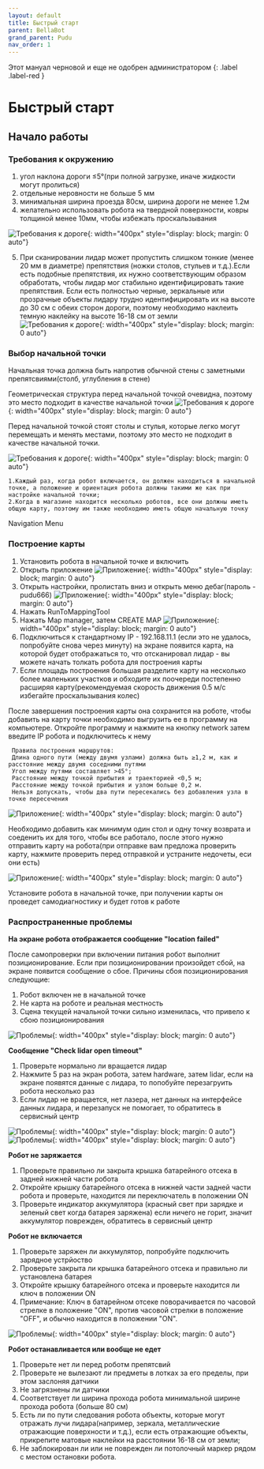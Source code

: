 ```yaml
---
layout: default
title: Быстрый старт
parent: BellaBot
grand_parent: Pudu
nav_order: 1
---
```


Этот мануал черновой и еще не одобрен администратором
{: .label .label-red }

# Быстрый старт


## Начало работы
### Требования к окружению 

1. угол наклона дороги ≤5°(при полной загрузке, иначе жидкости могут пролиться)
2. отдельные неровности не больше 5 мм 
3. минимальная ширина проезда 80см, ширина дороги не менее 1.2м
4. желательно использовать робота на твердной поверхности, ковры толщиной менее 10мм, чтобы избежать проскальзывания 

![Требования к дороге](/assets/images/bella1.png){: width="400px" style="display: block; margin: 0 auto"}


5. При сканировании лидар может  пропустить слишком тонкие (менее 20 мм в диаметре) препятствия (ножки столов, стульев и т.д.).Если есть подобные препятствия, их нужно соответствующим образом обработать, чтобы лидар мог стабильно
идентифицировать такие препятствия. Если есть полностью черные, зеркальные или прозрачные объекты лидару трудно идентифицировать их на высоте до 30 см с обеих сторон дороги, поэтому необходимо наклеить темную наклейку на высоте 16-18 см от
земли
![Требования к дороге](/assets/images/bella2.png){: width="400px" style="display: block; margin: 0 auto"}

### Выбор начальной точки 
 Начальная точка должна быть напротив обычной стены с заметными препятсвиями(столб, углубления в стене)

 Геометрическая структура перед начальной точкой очевидна, поэтому это место подходит в качестве начальной точки
![Требования к дороге](/assets/images/bella3.png){: width="400px" style="display: block; margin: 0 auto"}


 Перед начальной точкой стоят столы и стулья, которые легко могут перемещать и менять местами, поэтому это место не подходит в качестве начальной точки.

![Требования к дороге](/assets/images/bella4.png){: width="400px" style="display: block; margin: 0 auto"}


```note
1.Каждый раз, когда робот включается, он должен находиться в начальной точке, а положение и ориентация робота должны такими же как при настройке начальной точки;
2.Когда в магазине находится несколько роботов, все они должны иметь общую карту, поэтому им также необходимо иметь общую начальную точку
```


Navigation Menu

### Построение карты

1. Установить робота в начальной точке и включить 
2. Открыть приложение
![Приложение](/assets/images/bella5.png){: width="400px" style="display: block; margin: 0 auto"}
3. Открыть настройки, пролистать вниз и открыть меню дебаг(пароль - pudu666)
![Приложение](/assets/images/bella6.png){: width="400px" style="display: block; margin: 0 auto"}
4. Нажать RunToMappingTool
5. Нажать Map manager, затем CREATE MAP
![Приложение](/assets/images/bella7.png){: width="400px" style="display: block; margin: 0 auto"}
6. Подключиться к стандартному IP - 192.168.11.1 (если это не удалось, попробуйте снова через  минуту) на экране появится карта, на которой будет отображаться то, что отсканировал лидар - вы можете начать толкать робота для построения карты
7. Если площадь построения большая разделите карту на несколько более маленьких участков и обходите их поочереди постепенно расширяя карту(рекомендуемая скорость движения 0.5 м/с избегайте проскальзывания колес)


 После завершения построения карты она сохранится на роботе, чтобы добавить на карту точки необходимо выгрузить ее в программу на компьютере. 
 Откройте программу и нажмите на кнопку network затем введите IP робота и подключитесь к нему 
 
```note
 Правила построения маршрутов:
 Длина одного пути (между двумя узлами) должна быть ≥1,2 м, как и расстояние между двумя соседними путями
 Угол между путями составляет >45°;
 Расстояние между точкой прибытия и траекторией <0,5 м;
 Расстояние между точкой прибытия и узлом больше 0,2 м.
 Нельзя допускать, чтобы два пути пересекались без добавления узла в точке пересечения
```

![Приложение](/assets/images/bella8.png){: width="400px" style="display: block; margin: 0 auto"}

Необходимо добавить как минимум один стол и одну точку возврата и соеденить их для того, чтобы все работало, после этого нужно отправить карту на робота(при отправке вам предложа проверить карту, нажмите проверить перед отправкой и устраните недочеты, еси они есть)

![Приложение](/assets/images/bella9.png){: width="400px" style="display: block; margin: 0 auto"}

Установите робота в начальной точке, при получении карты он проведет самодиагностику и будет готов к работе


### Распространенные проблемы

**На экране робота отображается сообщение "location failed"**

После самопроверки при включении питания робот выполнит позиционирование. Если при позиционировании
произойдет сбой, на экране появится сообщение о сбое.
 Причины сбоя позиционирования следующие:
1. Робот включен не в начальной точке
2. Не карта на роботе и реальная местность
3. Сцена текущей начальной точки сильно изменилась, что привело к сбою позиционирования

![Проблемы](/assets/images/bella10.png){: width="400px" style="display: block; margin: 0 auto"}

**Сообщение "Check lidar open timeout"**

1. Проверьте нормально ли вращается лидар
2. Нажмите 5 раз на экран робота, затем hardware, затем lidar, если на экране появятся данные с лидара, то попобуйте перезагруить робота несколько раз 
3. Если лидар не вращается, нет лазера, нет данных на интерфейсе данных лидара, и перезапуск не помогает, то обратитесь в сервисный центр

![Проблемы](/assets/images/bella11.png){: width="400px" style="display: block; margin: 0 auto"}
![Проблемы](/assets/images/bella12.png){: width="400px" style="display: block; margin: 0 auto"}




**Робот не заряжается** 

1. Проверьте правильно ли закрыта крышка батарейного отсека в задней нижней части робота
2. Откройте крышку батарейного отсека в нижней части задней части робота и проверьте, находится ли переключатель в положении ON
3. Проверьте индикатор аккумулятора (красный свет при зарядке и зеленый свет когда батарея заряжена) если ничего не горит, значит аккумулятор поврежден, обратитесь в сервисный центр

**Робот не включается** 
1. Проверьте заряжен ли аккумулятор, попробуйте подключить зарядное устрйоство
2. Проверьте закрыта ли крышка батарейного отсека и правильно ли установлена батарея
3. Откройте крышку батарейного отсека и проверьте находится ли ключ в положении ON
4. Примечание: Ключ в батарейном отсеке поворачивается по часовой стрелке в положение "ON", против часовой стрелки в положение "OFF", и обычно находится в положении "ON".

![Проблемы](/assets/images/bella13.png){: width="400px" style="display: block; margin: 0 auto"}

**Робот останавливается или вообще не едет**
1. Проверьте нет ли перед роботм препятсвий
2. Проверьте не вылезают ли предметы в лотках за его пределы, при этом заслоняя датчики
3. Не загрязнены ли датчики
4. Соответствует ли ширина прохода робота минимальной ширине прохода робота (больше 80 см)
5. Есть ли по пути следования робота объекты, которые могут отражать лучи лидара(например, зеркала, металлические отражающие поверхности и т.д.), если есть отражающие объекты, прикрепите матовые наклейки на расстоянии 16-18 см от земли;
6. Не заблокирован ли или не поврежден ли потолочный маркер рядом с местом остановки робота.

